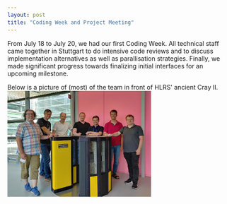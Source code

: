 ```yaml
---
layout: post
title: "Coding Week and Project Meeting"
---
```


From July 18 to July 20, we had our first Coding Week. All technical staff came together in Stuttgart to do intensive code reviews and to discuss implementation alternatives as well as parallisation strategies. Finally, we made significant progress towards finalizing initial interfaces for an upcoming milestone.

Below is a picture of (most) of the team in front of HLRS' ancient Cray II.  
<img src="/assets/img/team_20230720-1.jpg" height="240" />

